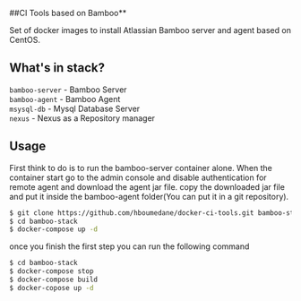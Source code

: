 ##CI Tools based on Bamboo**

Set of docker images to install Atlassian Bamboo server and agent based on CentOS.

## What's in stack?
`bamboo-server` - Bamboo Server  
`bamboo-agent` - Bamboo Agent  
`msysql-db` - Mysql Database Server  
`nexus` - Nexus as a Repository manager


## Usage
First think to do is to run the bamboo-server container alone. When the container start go to the admin
console and disable authentication for remote agent and download the agent jar file.
copy the downloaded jar file and put it inside the bamboo-agent folder(You can put it in a git repository).
```bash
$ git clone https://github.com/hboumedane/docker-ci-tools.git bamboo-stack
$ cd bamboo-stack
$ docker-compose up -d
```

once you finish the first step you can run the following command
```bash
$ cd bamboo-stack
$ docker-compose stop
$ docker-compose build
$ docker-copose up -d
```
